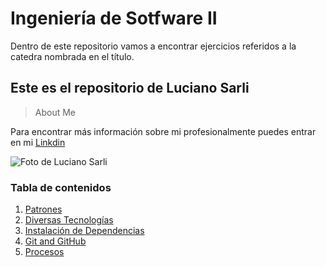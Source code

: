 # Ingeniería de Sotfware II
Dentro de este repositorio vamos a encontrar ejercicios referidos a la catedra nombrada en el título.

## Este es el repositorio de Luciano Sarli

> About Me

Para encontrar más información sobre mi profesionalmente puedes entrar en mi [Linkdin](https://www.linkedin.com/in/lucianosarli/)

![Foto de Luciano Sarli](https://user-images.githubusercontent.com/101670221/228784313-66b29256-ef86-41e8-8752-e7d69d164053.png)

### Tabla de contenidos
1. [Patrones](#patrones)
2. [Diversas Tecnologías](#diversas-tecnologías)
3. [Instalación de Dependencias](#instalación-de-dependencias)
4. [Git and GitHub](#git-and-github)
5. [Procesos](#procesos)

